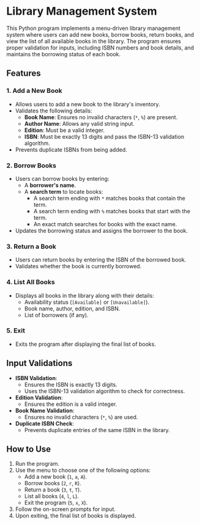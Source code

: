 # Library Management System

This Python program implements a menu-driven library management system where users can add new books, borrow books, return books, and view the list of all available books in the library. The program ensures proper validation for inputs, including ISBN numbers and book details, and maintains the borrowing status of each book.

## Features

### 1. Add a New Book
- Allows users to add a new book to the library's inventory.
- Validates the following details:
  - **Book Name**: Ensures no invalid characters (`*`, `%`) are present.
  - **Author Name**: Allows any valid string input.
  - **Edition**: Must be a valid integer.
  - **ISBN**: Must be exactly 13 digits and pass the ISBN-13 validation algorithm.
- Prevents duplicate ISBNs from being added.

### 2. Borrow Books
- Users can borrow books by entering:
  - A **borrower's name**.
  - A **search term** to locate books:
    - A search term ending with `*` matches books that contain the term.
    - A search term ending with `%` matches books that start with the term.
    - An exact match searches for books with the exact name.
- Updates the borrowing status and assigns the borrower to the book.

### 3. Return a Book
- Users can return books by entering the ISBN of the borrowed book.
- Validates whether the book is currently borrowed.

### 4. List All Books
- Displays all books in the library along with their details:
  - Availability status (`[Available]` or `[Unavailable]`).
  - Book name, author, edition, and ISBN.
  - List of borrowers (if any).

### 5. Exit
- Exits the program after displaying the final list of books.

## Input Validations
- **ISBN Validation**:
  - Ensures the ISBN is exactly 13 digits.
  - Uses the ISBN-13 validation algorithm to check for correctness.
- **Edition Validation**:
  - Ensures the edition is a valid integer.
- **Book Name Validation**:
  - Ensures no invalid characters (`*`, `%`) are used.
- **Duplicate ISBN Check**:
  - Prevents duplicate entries of the same ISBN in the library.

## How to Use
1. Run the program.
2. Use the menu to choose one of the following options:
   - Add a new book (`1`, `a`, `A`).
   - Borrow books (`2`, `r`, `R`).
   - Return a book (`3`, `t`, `T`).
   - List all books (`4`, `l`, `L`).
   - Exit the program (`5`, `x`, `X`).
3. Follow the on-screen prompts for input.
4. Upon exiting, the final list of books is displayed.

